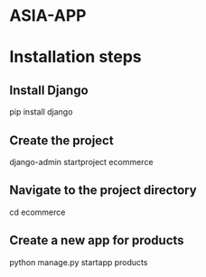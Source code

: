 # ASIA-APP

# Installation steps
## Install Django
pip install django

## Create the project
django-admin startproject ecommerce

## Navigate to the project directory
cd ecommerce

## Create a new app for products
python manage.py startapp products

